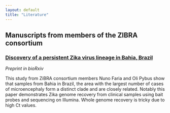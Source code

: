 ```yaml
---
layout: default
title: "Literature"
---
```


## Manuscripts from members of the ZIBRA consortium

### <a href="http://biorxiv.org/cgi/content/short/049916v1">Discovery of a persistent Zika virus lineage in Bahia, Brazil</a>

_Preprint in bioRxiv_

This study from ZiBRA consortium members Nuno Faria and Oli Pybus show that samples from Bahia in Brazil, the area with the largest number of cases of microencephaly form a distinct clade and are closely related. Notably this paper demonstrates Zika genome recovery from clinical samples using bait probes and sequencing on Illumina. Whole genome recovery is tricky due to high Ct values.



